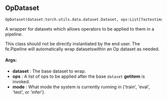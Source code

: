 ## OpDataset
```python
OpDataset(dataset:torch.utils.data.dataset.Dataset, ops:List[fastestimator.op.numpyop.numpyop.NumpyOp], mode:str) -> None
```
A wrapper for datasets which allows operators to be applied to them in a pipeline.

This class should not be directly instantiated by the end user. The fe.Pipeline will automatically wrap datasetswithin an Op dataset as needed.



#### Args:

* **dataset** :  The base dataset to wrap.
* **ops** :  A list of ops to be applied after the base `dataset` __getitem__ is invoked.
* **mode** :  What mode the system is currently running in ('train', 'eval', 'test', or 'infer').    